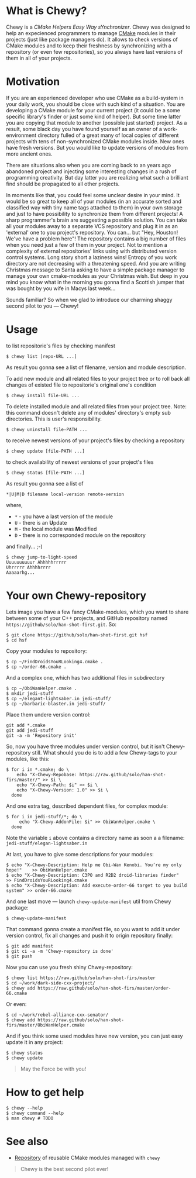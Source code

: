 What is Chewy?
==============

Chewy is a _CMake Helpers Easy Way sYnchronizer_.
Chewy was designed to help an expecienced programmers to manage [CMake](http://cmake.org) modules
in their projects (just like package managers do).
It allows to check versions of CMake modules and to keep their freshness by synchronizing
with a repository (or even few repositories), so you always have last versions of them in
all of your projects.

Motivation
==========

If you are an experienced developer who use CMake as a build-system in your daily work, you should
be close with such kind of a situation. You are developing a CMake module for your current project (it
could be a some specific library's finder or just some kind of helper). But some time latter you are
copying that module to another (possible just started) project. As a result, some black day you have
found yourself as an owner of a work-environment directory fulled of a great many of local copies of
different projects with tens of non-synchronized CMake modules inside. New ones have fresh versions.
But you would like to update versions of modules from more ancient ones.

There are situations also when you are coming back to an years ago abandoned project and injecting
some interesting changes in a rush of programming creativity. But day latter you are realizing what
such a brilliant find should be propagated to all other projects.

In moments like that, you could feel some unclear desire in your mind. It would be so great to keep
all of your modules (in an accurate sorted and classified way with tiny name tags attached to them)
in your own storage and just to have possibility to synchronize them from different projects!
A sharp programmer's brain are suggesting a possible solution. You can take all your modules away to
a separate VCS repository and plug it in as an 'external' one to you project's repository. You can…
but "Hey, Houston! We've have a problem here"! The repository contains a big number of files when you
need just a few of them in your project. Not to mention a complexity of external repositories' links
using with distributed version control systems. Long story short a laziness wins! Entropy of you
work directory are not decreasing with a threatening speed. And you are writing Christmas message to
Santa asking to have a simple package manager to manage your own cmake-modules as your Christmas
wish. But deep in you mind you know what in the morning you gonna find a Scottish jumper that was
bought by you wife in Macys last week…

Sounds familiar? So when we glad to introduce our charming shaggy second pilot to you — Chewy!


Usage
=====
to list repositorie's files by checking manifest

    $ chewy list [repo-URL ...]

As result you gonna see a list of filename, version and module description.


To add new module and all related files to your project tree or to roll back all changes of existed file to
repositorie's original one's condition

    $ chewy install file-URL ...


To delete installed module and all related files from your project tree. Note: this command doesn't
delete any of modules' directory's empty sub directories. This is user's responsibility.

    $ chewy uninstall file-PATH ...


to receive newest versions of your project's files by checking a repository

    $ chewy update [file-PATH ...]


to check availability of newest versions of your project's files

    $ chewy status [file-PATH ...]

As result you gonna see a list of

    *|U|M|D filename local-version remote-version

where,
- `*` - you have a last version of the module
- `U` - there is an **U**pdate 
- `M` - the local module was **M**odified
- `D` - there is no corresponded module on the repository


and finally... ;-)

    $ chewy jump-to-light-speed
    Uuuuuuuuuur Ahhhhhrrrrr
    Uhrrrrr Ahhhhrrrr
    Aaaaarhg...


Your own Chewy-repository
=========================
Lets image you have a few fancy CMake-modules, which you want to share between some of your
C++ projects, and GitHub repository named `https://github/solo/han-shot-first.git`. So:

    $ git clone https://github/solo/han-shot-first.git hsf
    $ cd hsf

Copy your modules to repository:

    $ cp ~/FindDroidsYouRLooking4.cmake .
    $ cp ~/order-66.cmake .

And a complex one, which has two additional files in subdirectory

    $ cp ~/ObiWanHelper.cmake .
    $ mkdir jedi-stuff
    $ cp ~/elegant-lightsaber.in jedi-stuff/
    $ cp ~/barbaric-blaster.in jedi-stuff/

Place them undere version control:

    git add *.cmake
    git add jedi-stuff
    git -a -m 'Repository init'

So, now you have three modules under version control, but it isn't Chewy-repository still.
What should you do is to add a few Chewy-tags to your modules, like this:

    $ for i in *.cmake; do \
        echo "X-Chewy-Repobase: https://raw.github/solo/han-shot-firs/master/" >> $i \
        echo "X-Chewy-Path: $i" >> $i \
        echo "X-Chewy-Version: 1.0" >> $i \
      done

And one extra tag, described dependent files, for complex module:

    $ for i in jedi-stuff/*; do \
         echo "X-Chewy-AddonFile: $i" >> ObiWanHelper.cmake \
      done

Note the variable `i` above contains a directory name as soon a a filename: `jedi-stuff/elegan-lightsaber.in`

At last, you have to give some descriptions for your modules:

    $ echo "X-Chewy-Description: Help me Obi-Wan Kenobi. You’re my only hope!"    >> ObiWanHelper.cmake
    $ echo "X-Chewy-Description: C3PO and R2D2 droid-libraries finder"            >> FindDroidsYouRLooking4.cmake
    $ echo "X-Chewy-Description: Add execute-order-66 target to you build system" >> order-66.cmake

And one last move — launch `chewy-update-manifest` util from Chewy package:

    $ chewy-update-manifest

That command gonna create a manifest file, so you want to add it under version control, fix all changes
and push it to origin repository finally:

    $ git add manifest
    $ git ci -a -m 'Chewy-repository is done'
    $ git push

Now you can use you fresh shiny Chwey-repository:

    $ chewy list https://raw.github/solo/han-shot-firs/master
    $ cd ~/work/dark-side-cxx-project/
    $ chewy add https://raw.github/solo/han-shot-firs/master/order-66.cmake

Or even:

    $ cd ~/work/rebel-alliance-cxx-senator/
    $ chewy add https://raw.github/solo/han-shot-firs/master/ObiWanHelper.cmake

And if you think some used modules have new version, you can just easy update it in any project:

    $ chewy status
    $ chewy update


> May the Force be with you!


How to get help
===============

    $ chewy --help
    $ chewy command --help
    $ man chewy # TODO


See also
========

* [Repository](https://github.com/mutanabbi/chewy-cmake-rep) of reusable CMake modules managed with `chewy`

>Chewy is the best second pilot ever!
